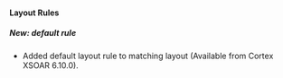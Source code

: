 
#### Layout Rules
##### New: default rule
- Added default layout rule to matching layout (Available from Cortex XSOAR 6.10.0).
